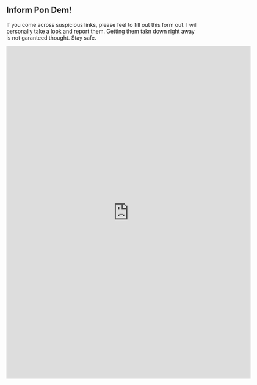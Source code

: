 ## Inform Pon Dem!

If you come across suspicious links, please feel to fill out this form out. I will personally take a look and report them. Getting them takn down right away is not garanteed thought. Stay safe.

<iframe src="https://docs.google.com/forms/d/e/1FAIpQLScR6Y85c0USyMgWHzRjyWvKlKk1HwbZ1x_koy7pr72p7qLp6w/viewform?embedded=true" width="640" height="873" frameborder="0" marginheight="0" marginwidth="0">Loading…</iframe>